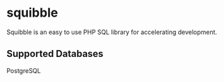 # squibble
Squibble is an easy to use PHP SQL library for accelerating development.
## Supported Databases
PostgreSQL
